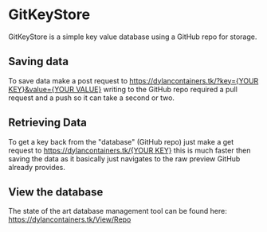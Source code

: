 # GitKeyStore
GitKeyStore is a simple key value database using a GitHub repo for storage.

## Saving data
To save data make a post request to [https://dylancontainers.tk/?key={YOUR KEY}&value={YOUR VALUE}](<https://dylancontainers.tk/?key={YOUR%20KEY}&value={YOUR%20VALUE}>) writing to the GitHub repo required a 
pull request and a push so it can take a second or two.

## Retrieving Data
To get a key back from the "database" (GitHub repo) just make a get request to [https://dylancontainers.tk/{YOUR KEY}](<https://dylancontainers.tk/{YOUR KEY}>) this is much faster then saving the
data as it basically just navigates to the raw preview GitHub already provides.

## View the database
The state of the art database management tool can be found here: https://dylancontainers.tk/View/Repo
